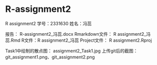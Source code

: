 # R-assignment2
R assignment2
学号：2331630
姓名：冯蕊

报告： R-assignment2_冯蕊.docx
Rmarkdown文件： R assignment2_冯蕊.Rmd
R文件：R assignment2_冯蕊
Project文件： R assignment2.Rproj

Task1中绘制的散点图： assignment2_Task1.jpg
上传git后的截图： git_assignment1.png、git_assignment2.png
